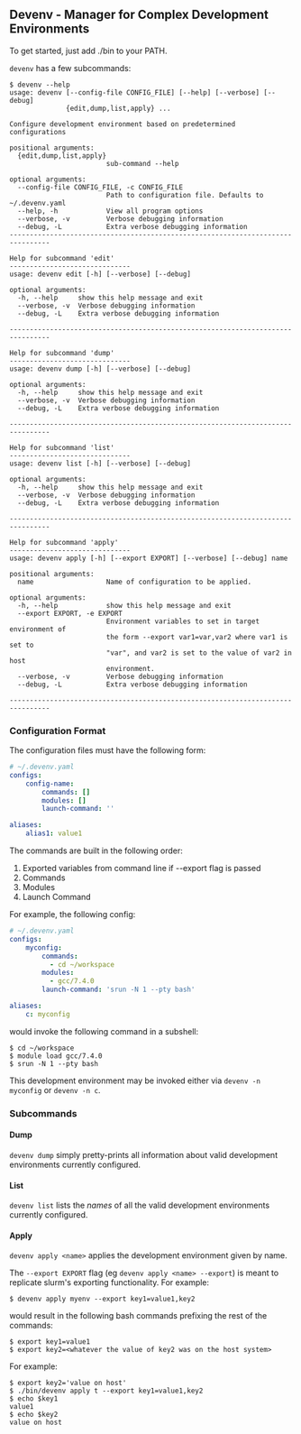 ## Devenv - Manager for Complex Development Environments

To get started, just add ./bin to your PATH.

`devenv` has a few subcommands:

```console
$ devenv --help
usage: devenv [--config-file CONFIG_FILE] [--help] [--verbose] [--debug]
              {edit,dump,list,apply} ...

Configure development environment based on predetermined configurations

positional arguments:
  {edit,dump,list,apply}
                        sub-command --help

optional arguments:
  --config-file CONFIG_FILE, -c CONFIG_FILE
                        Path to configuration file. Defaults to ~/.devenv.yaml
  --help, -h            View all program options
  --verbose, -v         Verbose debugging information
  --debug, -L           Extra verbose debugging information
--------------------------------------------------------------------------------

Help for subcommand 'edit'
------------------------------
usage: devenv edit [-h] [--verbose] [--debug]

optional arguments:
  -h, --help     show this help message and exit
  --verbose, -v  Verbose debugging information
  --debug, -L    Extra verbose debugging information

--------------------------------------------------------------------------------

Help for subcommand 'dump'
------------------------------
usage: devenv dump [-h] [--verbose] [--debug]

optional arguments:
  -h, --help     show this help message and exit
  --verbose, -v  Verbose debugging information
  --debug, -L    Extra verbose debugging information

--------------------------------------------------------------------------------

Help for subcommand 'list'
------------------------------
usage: devenv list [-h] [--verbose] [--debug]

optional arguments:
  -h, --help     show this help message and exit
  --verbose, -v  Verbose debugging information
  --debug, -L    Extra verbose debugging information

--------------------------------------------------------------------------------

Help for subcommand 'apply'
------------------------------
usage: devenv apply [-h] [--export EXPORT] [--verbose] [--debug] name

positional arguments:
  name                  Name of configuration to be applied.

optional arguments:
  -h, --help            show this help message and exit
  --export EXPORT, -e EXPORT
                        Environment variables to set in target environment of
                        the form --export var1=var,var2 where var1 is set to
                        "var", and var2 is set to the value of var2 in host
                        environment.
  --verbose, -v         Verbose debugging information
  --debug, -L           Extra verbose debugging information

--------------------------------------------------------------------------------
```

### Configuration Format

The configuration files must have the following form:

```yaml
# ~/.devenv.yaml
configs:
    config-name:
        commands: []
        modules: []
        launch-command: ''

aliases:
    alias1: value1
```

The commands are built in the following order:

1. Exported variables from command line if --export flag is passed
2. Commands
3. Modules
4. Launch Command

For example, the following config:

```yaml
# ~/.devenv.yaml
configs:
    myconfig:
        commands:
          - cd ~/workspace
        modules:
          - gcc/7.4.0
        launch-command: 'srun -N 1 --pty bash'

aliases:
    c: myconfig
```

would invoke the following command in a subshell:

```console
$ cd ~/workspace
$ module load gcc/7.4.0
$ srun -N 1 --pty bash
```

This development environment may be invoked either via `devenv -n myconfig`
or `devenv -n c`.

### Subcommands

#### Dump

`devenv dump` simply pretty-prints all information about valid development
environments currently configured.

#### List

`devenv list` lists the *names* of all the valid development environments currently configured.

#### Apply

`devenv apply <name>` applies the development environment given by name.

The `--export EXPORT` flag (eg `devenv apply <name> --export`) is meant to
replicate slurm's exporting functionality. For example:

```console
$ devenv apply myenv --export key1=value1,key2
```

would result in the following bash commands prefixing the rest of the commands:

```console
$ export key1=value1
$ export key2=<whatever the value of key2 was on the host system>
```

For example:

```console
$ export key2='value on host'
$ ./bin/devenv apply t --export key1=value1,key2
$ echo $key1
value1
$ echo $key2
value on host
```
